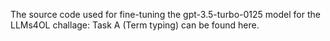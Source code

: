 The source code used for fine-tuning the gpt-3.5-turbo-0125 model for the LLMs4OL challage: Task A (Term typing) can be found here. 
